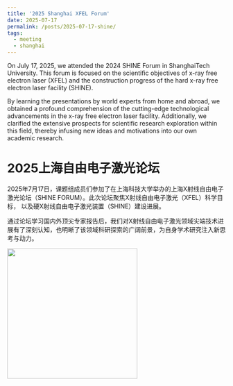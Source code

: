 ```yaml
---
title: '2025 Shanghai XFEL Forum'
date: 2025-07-17
permalink: /posts/2025-07-17-shine/
tags:
  - meeting
  - shanghai
---
```


On July 17, 2025, we attended the 2024 SHINE Forum in ShanghaiTech University. 
This forum is focused on the scientific objectives of x-ray free electron laser (XFEL) and the construction progress of the hard x-ray free electron laser facility (SHINE).

By learning the presentations by world experts from home and abroad, we obtained a profound comprehension of the cutting-edge technological advancements in the x-ray free electron laser facility. 
Additionally, we clarified the extensive prospects for scientific research exploration within this field, thereby infusing new ideas and motivations into our own academic research.

2025上海自由电子激光论坛
======

2025年7月17日，课题组成员们参加了在上海科技大学举办的上海X射线自由电子激光论坛（SHINE FORUM）。此次论坛聚焦X射线自由电子激光（XFEL）科学目标，
以及硬X射线自由电子激光装置（SHINE）建设进展。 

通过论坛学习国内外顶尖专家报告后，我们对X射线自由电子激光领域尖端技术进展有了深刻认知，也明晰了该领域科研探索的广阔前景，为自身学术研究注入新思考与动力。


<image align="left" height="300" src="/images/news/202507shine.jpeg"></image>